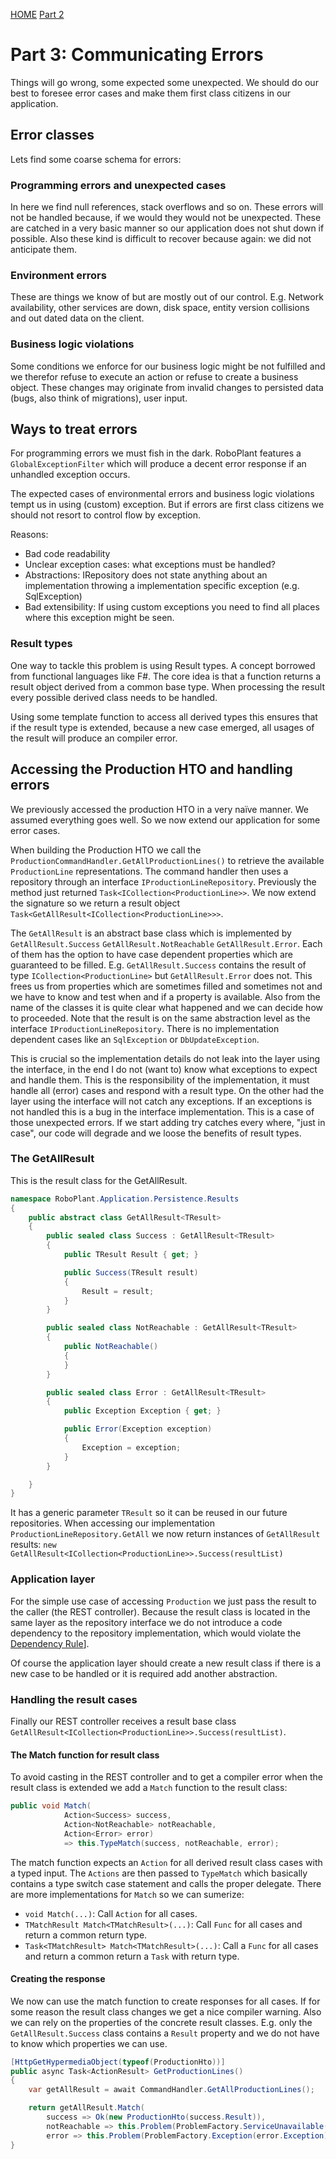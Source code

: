 [HOME](../README.md) [Part 2](../part2/part2.md)

# Part 3: Communicating Errors

Things will go wrong, some expected some unexpected. We should do our best to foresee error cases and make them first class citizens in our application. 

## Error classes

Lets find some coarse schema for errors:

### Programming errors and unexpected cases

In here we find null references, stack overflows and so on. These errors will not be handled because, if we would they would not be unexpected. These are catched in a very basic manner so our application does not shut down if possible. Also these kind is difficult to recover because again: we did not anticipate them.

### Environment errors

These are things we know of but are mostly out of our control.  E.g. Network availability, other services are down, disk space, entity version collisions and out dated data on the client.

### Business logic violations

Some conditions we enforce for our business logic might be not fulfilled and we therefor refuse to execute an action or refuse to create a business object. These changes may originate from invalid changes to persisted data (bugs, also think of migrations), user input.

## Ways to treat errors

For programming errors we must fish in the dark. RoboPlant features a `GlobalExceptionFilter` which will produce a decent error response if an unhandled exception occurs.

The expected cases of environmental errors and business logic violations tempt us in using (custom) exception. But if errors are first class citizens we should not resort to control flow by exception.

Reasons:

- Bad code readability
- Unclear exception cases: what exceptions must be handled?
- Abstractions: IRepository does not state anything about an implementation throwing a implementation specific exception (e.g. SqlException)
- Bad extensibility: If using custom exceptions you need to find all places where this exception might be seen.

### Result types

One way to tackle this problem is using Result types. A concept borrowed from functional languages like F#. The core idea is that a function returns a result object derived from a common base type. When processing the result every possible derived class needs to be handled.

Using some template function to access all derived types this ensures that if the result type is extended, because a new case emerged, all usages of the result will produce an compiler error.

## Accessing the Production HTO and handling errors

We previously accessed the production HTO in a very naïve manner. We assumed everything goes well. So we now extend our application for some error cases.

When building the Production HTO we call the `ProductionCommandHandler.GetAllProductionLines()` to retrieve the available `ProductionLine` representations. The command handler then uses a repository through an interface `IProductionLineRepository`. Previously the method just returned `Task<ICollection<ProductionLine>>`. We now extend the signature so we return a result object `Task<GetAllResult<ICollection<ProductionLine>>>`.

The `GetAllResult` is an abstract base class which is implemented by `GetAllResult.Success` `GetAllResult.NotReachable` `GetAllResult.Error`. Each of them has the option to have case dependent properties which are guaranteed  to be filled. E.g. `GetAllResult.Success` contains the result of type `ICollection<ProductionLine>` but `GetAllResult.Error` does not. This frees us from properties which are sometimes filled and sometimes not and we have to know and test when and if a property is available. Also from the name of the classes it is quite clear what happened and we can decide how to proceeded. Note that the result is on the same abstraction level as the interface `IProductionLineRepository`. There is no implementation dependent cases like an `SqlException` or `DbUpdateException`.

This is crucial so the implementation details do not leak into the layer using the interface, in the end I do not (want to) know what exceptions to expect and handle them. This is the responsibility of the implementation, it must handle all (error) cases and respond with a result type. On the other had the layer using the interface will not catch any exceptions. If an exceptions is not handled this is a bug in the interface implementation. This is a case of those unexpected errors. If we start adding try catches every where, "just in case", our code will degrade and we loose the benefits of result types.

### The GetAllResult

This is the result class for the GetAllResult.

```csharp
namespace RoboPlant.Application.Persistence.Results
{
    public abstract class GetAllResult<TResult>
    {
        public sealed class Success : GetAllResult<TResult>
        {
            public TResult Result { get; }

            public Success(TResult result)
            {
                Result = result;
            }
        }

        public sealed class NotReachable : GetAllResult<TResult>
        {
            public NotReachable()
            {
            }
        }

        public sealed class Error : GetAllResult<TResult>
        {
            public Exception Exception { get; }

            public Error(Exception exception)
            {
                Exception = exception;
            }
        }

    }
}
```

It has a generic parameter `TResult` so it can be reused in our future repositories. When accessing our implementation `ProductionLineRepository.GetAll` we now return instances of `GetAllResult` results: `new GetAllResult<ICollection<ProductionLine>>.Success(resultList)`

### Application layer

For the simple use case of accessing `Production` we just pass the result to the caller (the REST controller). Because the result class is located in the same layer as the repository interface we do not introduce a code dependency to the repository implementation, which would violate the [Dependency Rule](http://blog.cleancoder.com/uncle-bob/2012/08/13/the-clean-architecture.html)].

Of course the application layer should create a new result class if there is a new case to be handled or it is required add another abstraction.

### Handling the result cases

Finally our REST controller receives a result base class `GetAllResult<ICollection<ProductionLine>>.Success(resultList)`.

#### The Match function for result class

To avoid casting in the REST controller and to get a compiler error when the result class is extended we add a `Match` function to the result class:

```csharp
public void Match(
            Action<Success> success,
            Action<NotReachable> notReachable,
            Action<Error> error)
            => this.TypeMatch(success, notReachable, error);
```

The match function expects an `Action` for all derived result class cases with a typed input. The `Actions` are then passed to `TypeMatch` which basically contains a type switch case statement and calls the proper delegate. There are more implementations for `Match` so we can sumerize:

- `void Match(...)`: Call `Action` for all cases.
- `TMatchResult Match<TMatchResult>(...)`: Call `Func` for all cases and return a common return type.
- `Task<TMatchResult> Match<TMatchResult>(...)`: Call a `Func` for all cases and return a common return a `Task` with return type.

#### Creating the response

We now can use the match function to create responses for all cases. If for some reason the result class changes we get a nice compiler warning. Also we can rely on the properties of the concrete result classes. E.g. only the `GetAllResult.Success` class contains a `Result` property and we do not have to know which properties we can use.

```csharp
[HttpGetHypermediaObject(typeof(ProductionHto))]
public async Task<ActionResult> GetProductionLines()
{
    var getAllResult = await CommandHandler.GetAllProductionLines();

    return getAllResult.Match(
        success => Ok(new ProductionHto(success.Result)),
        notReachable => this.Problem(ProblemFactory.ServiceUnavailable()),
        error => this.Problem(ProblemFactory.Exception(error.Exception)));
}
```




